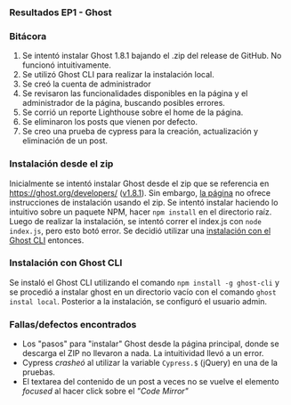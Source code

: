 ### Resultados EP1 - Ghost

### Bitácora
1. Se intentó instalar Ghost 1.8.1 bajando el .zip del release de GitHub. No funcionó intuitivamente.
2. Se utilizó Ghost CLI para realizar la instalación local.
3. Se creó la cuenta de administrador
4. Se revisaron las funcionalidades disponibles en la página y el administrador de la página, buscando posibles errores.
5. Se corrió un reporte Lighthouse sobre el home de la página.
6. Se eliminaron los posts que vienen por defecto.
7. Se creo una prueba de cypress para la creación, actualización y eliminación de un post.

### Instalación desde el zip
Inicialmente se intentó instalar Ghost desde el zip que se referencia en https://ghost.org/developers/ ([v1.8.1](https://github.com/TryGhost/Ghost/releases/download/1.8.1/Ghost-1.8.1.zip)). Sin embargo, [la página](https://docs.ghost.org/v1.0.0/docs/getting-started-guide) no ofrece instrucciones de instalación usando el zip. Se intentó instalar haciendo lo intuitivo sobre un paquete NPM, hacer `npm install` en el directorio raíz. Luego de realizar la instalación, se intentó correr el index.js con `node index.js`, pero esto botó error. Se decidió utilizar una [instalación con el Ghost CLI](https://docs.ghost.org/v1.0.0/docs/install-local#section-install-ghost-cli) entonces.

### Instalación con Ghost CLI
Se instaló el Ghost CLI utilizando el comando `npm install -g ghost-cli` y se procedió a instalar ghost en un directorio vacío con el comando `ghost instal local`. Posterior a la instalación, se configuró el usuario admin.

### Fallas/defectos encontrados
- Los "pasos" para "instalar" Ghost desde la página principal, donde se descarga el ZIP no llevaron a nada. La intuitividad llevó a un error.
- Cypress *crasheó* al utilizar la variable `Cypress.$` (jQuery) en una de la pruebas.
- El textarea del contenido de un post a veces no se vuelve el elemento *focused* al hacer click sobre el *"Code Mirror"*
